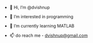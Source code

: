 - 👋 Hi, I’m @dvishnup
- 👀 I’m interested in programming 
- 🌱 I’m currently learning MATLAB

- 📫 do reach me - dvishnup@gmail.com

<!---
dvishnup/dvishnup is a ✨ special ✨ repository because its `README.md` (this file) appears on your GitHub profile.
You can click the Preview link to take a look at your changes.
--->
